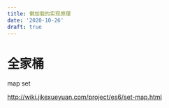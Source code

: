 ```yaml
---
title: 懒加载的实现原理
date: '2020-10-26'
draft: true
---
```


# 全家桶

map set

http://wiki.jikexueyuan.com/project/es6/set-map.html
